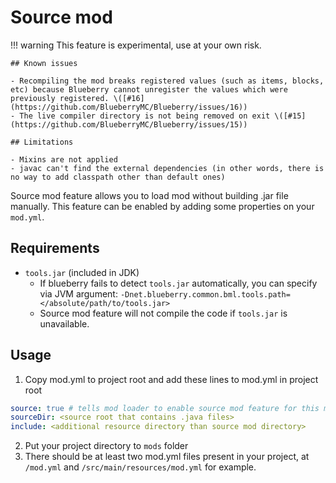 # Source mod

!!! warning
    This feature is experimental, use at your own risk.

    ## Known issues

    - Recompiling the mod breaks registered values (such as items, blocks, etc) because Blueberry cannot unregister the values which were previously registered. \([#16](https://github.com/BlueberryMC/Blueberry/issues/16))
    - The live compiler directory is not being removed on exit \([#15](https://github.com/BlueberryMC/Blueberry/issues/15))

    ## Limitations

    - Mixins are not applied
    - javac can't find the external dependencies (in other words, there is no way to add classpath other than default ones)

Source mod feature allows you to load mod without building .jar file manually.
This feature can be enabled by adding some properties on your `mod.yml`.

## Requirements
- `tools.jar` (included in JDK)
    - If blueberry fails to detect `tools.jar` automatically, you can specify via JVM argument:
      `-Dnet.blueberry.common.bml.tools.path=</absolute/path/to/tools.jar>`
    - Source mod feature will not compile the code if `tools.jar` is unavailable.

## Usage
1. Copy mod.yml to project root and add these lines to mod.yml in project root
  ```yaml title="mod.yml"
  source: true # tells mod loader to enable source mod feature for this mod
  sourceDir: <source root that contains .java files>
  include: <additional resource directory than source mod directory>
  ```
2. Put your project directory to `mods` folder
3. There should be at least two mod.yml files present in your project, at `/mod.yml` and `/src/main/resources/mod.yml` for example.
